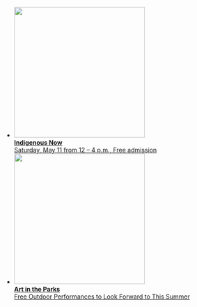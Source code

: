 <ul class="featured-events">
  <!--
  <li>
    <a href="/airport-artwalk/">
      <img src="/uploads/art-walk.jpg" height="300" alt="" /><br />
      <strong>Santa Monica Airport Artwalk 2019</strong><br />
      Saturday, March 23 from 12-5pm. Rain or shine! Free admission
    </a>
  </li>
  -->
  <li>
    <a href="/indigenous-now/">
      <span class="image">
        <img src="/uploads/2018_Tongva_Park_Jason_Abraham-(4-of-52).jpg" height="300" alt="" />
      </span><br />
      <span class="text">
        <strong>Indigenous Now</strong><br />
        Saturday, May 11 from 12 – 4 p.m., Free admission
      </span>
    </a>
  </li>
  <li>
    <a href="/art-in-the-parks/">
      <span class="image">
        <img src="/uploads/2018_5_19_2018_Meet_Me_At_Reed_Taiko_Festival_Javier_Guillen (195 of 281).jpg" height="300" alt="" />
      </span><br />
      <span class="text">
        <strong>Art in the Parks</strong><br />
        Free Outdoor Performances to Look Forward to This Summer
      </span>
    </a>
  </li>
</ul>
